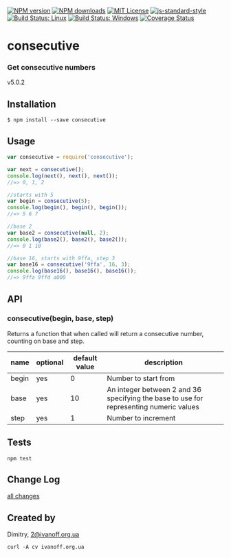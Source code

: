
[![NPM version][npm-version-image]][npm-url]
[![NPM downloads][npm-downloads-image]][npm-url]
[![MIT License][license-image]][license-url]
[![js-standard-style][standard-style-image]][standard-style-url]
[![Build Status: Linux][travis-image]][travis-url]
[![Build Status: Windows][appveyor-image]][appveyor-url]
[![Coverage Status][coveralls-image]][coveralls-url]


# consecutive

### Get consecutive numbers

 v5.0.2


## Installation
```$ npm install --save consecutive```


## Usage

```javascript
var consecutive = require('consecutive');

var next = consecutive();
console.log(next(), next(), next());
//=> 0, 1, 2

//starts with 5
var begin = consecutive(5);
console.log(begin(), begin(), begin());
//=> 5 6 7

//base 2
var base2 = consecutive(null, 2);
console.log(base2(), base2(), base2());
//=> 0 1 10

//base 16, starts with 9ffa, step 3
var base16 = consecutive('9ffa', 16, 3);
console.log(base16(), base16(), base16());
//=> 9ffa 9ffd a000

```


## API

### consecutive(begin, base, step)

Returns a function that when called will return a consecutive number, counting on base and step.

 name | optional | default value | description
------|----------|---------------|-------------
begin | yes | 0 | Number to start from
base | yes | 10 | An integer between 2 and 36 specifying the base to use for representing numeric values
step | yes | 1 | Number to increment


## Tests

```npm test```


## Change Log

[all changes](CHANGELOG.md)


## Created by

Dimitry, 2@ivanoff.org.ua

```curl -A cv ivanoff.org.ua```


[license-image]: http://img.shields.io/badge/license-MIT-blue.svg?style=flat
[license-url]: LICENSE

[standard-style-image]: https://img.shields.io/badge/code%20style-airbnb-blue.svg?style=flat
[standard-style-url]: https://github.com/airbnb/javascript

[npm-url]: https://npmjs.org/package/consecutive
[npm-version-image]: http://img.shields.io/npm/v/consecutive.svg?style=flat
[npm-downloads-image]: http://img.shields.io/npm/dm/consecutive.svg?style=flat

[travis-url]: https://travis-ci.org/ivanoff/consecutive
[travis-image]: https://travis-ci.org/ivanoff/consecutive.svg?branch=master

[appveyor-url]: https://ci.appveyor.com/project/ivanoff/consecutive/branch/master
[appveyor-image]: https://ci.appveyor.com/api/projects/status/lp3nhnam1eyyqh33/branch/master?svg=true

[coveralls-url]: https://coveralls.io/github/ivanoff/consecutive
[coveralls-image]: https://coveralls.io/repos/github/ivanoff/consecutive/badge.svg
